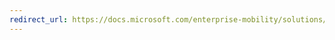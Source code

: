 ```yaml
---
redirect_url: https://docs.microsoft.com/enterprise-mobility/solutions/fasttrack-intune-enduser-enrollment-instructions
---
```

